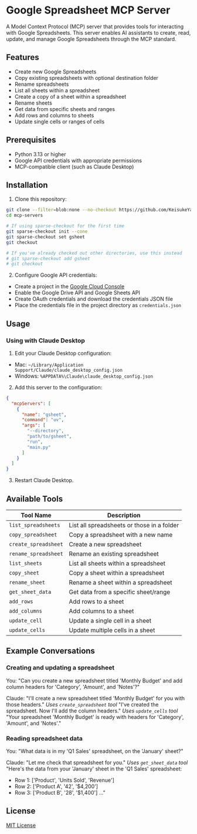 # Google Spreadsheet MCP Server

A Model Context Protocol (MCP) server that provides tools for interacting with Google Spreadsheets. This server enables AI assistants to create, read, update, and manage Google Spreadsheets through the MCP standard.

## Features

- Create new Google Spreadsheets
- Copy existing spreadsheets with optional destination folder
- Rename spreadsheets
- List all sheets within a spreadsheet
- Create a copy of a sheet within a spreadsheet
- Rename sheets
- Get data from specific sheets and ranges
- Add rows and columns to sheets
- Update single cells or ranges of cells

## Prerequisites

- Python 3.13 or higher
- Google API credentials with appropriate permissions
- MCP-compatible client (such as Claude Desktop)

## Installation

1. Clone this repository:
  ```bash
  git clone --filter=blob:none --no-checkout https://github.com/KeisukeYamazaki/mcp-servers.git
  cd mcp-servers
  
  # If using sparse-checkout for the first time
  git sparse-checkout init --cone
  git sparse-checkout set gsheet
  git checkout
  
  # If you've already checked out other directories, use this instead
  # git sparse-checkout add gsheet
  # git checkout
  ```

2. Configure Google API credentials:
  - Create a project in the [Google Cloud Console](https://console.cloud.google.com/)
  - Enable the Google Drive API and Google Sheets API
  - Create OAuth credentials and download the credentials JSON file
  - Place the credentials file in the project directory as `credentials.json`

## Usage

### Using with Claude Desktop

1. Edit your Claude Desktop configuration:
  - Mac: `~/Library/Application Support/Claude/claude_desktop_config.json`
  - Windows: `%APPDATA%\Claude\claude_desktop_config.json`

2. Add this server to the configuration:
```json
{
  "mcpServers": [
    {
      "name": "gsheet",
      "command": "uv",
      "args": [
        "--directory",
        "path/to/gsheet",
        "run",
        "main.py"
      ]
    }
  ]
}
```

3. Restart Claude Desktop.

## Available Tools

| Tool Name            | Description                                |
| -------------------- | ------------------------------------------ |
| `list_spreadsheets`  | List all spreadsheets or those in a folder |
| `copy_spreadsheet`   | Copy a spreadsheet with a new name         |
| `create_spreadsheet` | Create a new spreadsheet                   |
| `rename_spreadsheet` | Rename an existing spreadsheet             |
| `list_sheets`        | List all sheets within a spreadsheet       |
| `copy_sheet`         | Copy a sheet within a spreadsheet          |
| `rename_sheet`       | Rename a sheet within a spreadsheet        |
| `get_sheet_data`     | Get data from a specific sheet/range       |
| `add_rows`           | Add rows to a sheet                        |
| `add_columns`        | Add columns to a sheet                     |
| `update_cell`        | Update a single cell in a sheet            |
| `update_cells`       | Update multiple cells in a sheet           |

## Example Conversations

### Creating and updating a spreadsheet

You: "Can you create a new spreadsheet titled 'Monthly Budget' and add column headers for 'Category', 'Amount', and 'Notes'?"

Claude: "I'll create a new spreadsheet titled 'Monthly Budget' for you with those headers."
*Uses `create_spreadsheet` tool*
"I've created the spreadsheet. Now I'll add the column headers."
*Uses `update_cells` tool*
"Your spreadsheet 'Monthly Budget' is ready with headers for 'Category', 'Amount', and 'Notes'."

### Reading spreadsheet data

You: "What data is in my 'Q1 Sales' spreadsheet, on the 'January' sheet?"

Claude: "Let me check that spreadsheet for you."
*Uses `get_sheet_data` tool*
"Here's the data from your 'January' sheet in the 'Q1 Sales' spreadsheet:
- Row 1: ['Product', 'Units Sold', 'Revenue']
- Row 2: ['Product A', '42', '$4,200']
- Row 3: ['Product B', '28', '$1,400']
..."

## License

[MIT License](LICENSE)
